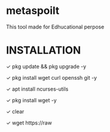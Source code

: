 # metaspoilt
This tool made for Edhucational perpose 

# INSTALLATION 

✓ pkg update && pkg upgrade -y

✓ pkg install wget curl openssh git -y

✓ apt install ncurses-utils

✓ pkg install wget -y

✓ clear

✓ wget https://raw



